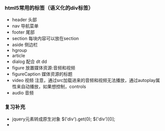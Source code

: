 ### html5常用的标签（语义化的div标签）
- header 头部
- nav 导航菜单
- footer 尾部
- section 每块内容可以放在section
- aside 侧边栏
- hgroup
- article
- dialog 配合  dt  dd 
- figure 放置媒体资源:音频和视频
- figureCaption 媒体资源的标题
- video 视频 注意，通过src加载进来的音频和视频无法播放，通过autoplay属性来自动播放，如果想控制，controls 
- audio 音频 
### 复习补充
- jquery元素转成原生对象  $('div').get(0);  $('div')[0];
- 